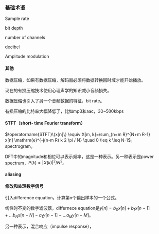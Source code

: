 ### 基础术语

Sample rate

bit depth

number of channels

decibel

Amplitude modulation

#### 其他

数据压缩，如果有数据压缩，解码器必须将数据转换回时域才能开始播放。

现在的有损压缩技术使用心理声学的知识减小音频损失。

数据压缩也引入了另一个音频数据的特征，bit rate。

有损压缩的比特率大幅降低了，比如mp3和aac，30~500kbps

#### STFT（short- time Fourier transform）

$\operatorname{STFT}\{x[n]\} \equiv X[m, k]=\sum_{n=m R}^{N+m R-1} x[n] \mathrm{e}^{-j(n-m R) k 2 \pi / N} \quad 0 \leq k \leq N-1$。spectrogram。

DFT中的magnitude和相位可以表示频率，这是一种表示。另一种表示是power spectrum，$P(k)=|X(k)|^{2} / N^{2}$。

#### aliasing

#### 修改和处理数字信号

引入difference equation，计算第n个输出样本的一个公式。

线性时不变的数字滤波器，differnece equation是$y[n]=b_{0} x[n]+b_{1} x[n-1]+\ldots b_{N} x[n-N]-a_{1} y[n-1]-\ldots a_{M} y[n-M]$。

另一种表示，混合响应（impulse response），
